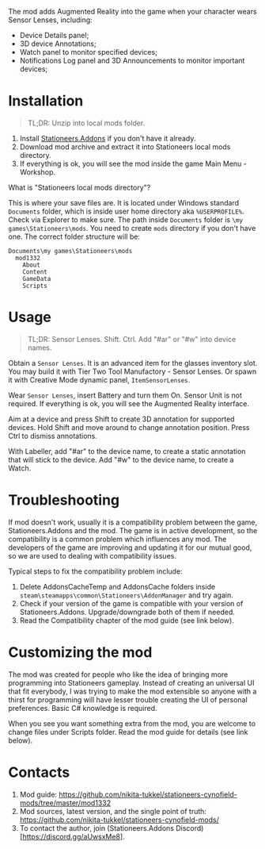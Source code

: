 
The mod adds Augmented Reality into the game when your character wears Sensor Lenses, including:
- Device Details panel;
- 3D device Annotations;
- Watch panel to monitor specified devices;
- Notifications Log panel and 3D Announcements to monitor important devices;

# Installation

> TL;DR: Unzip into local mods folder.

1. Install [Stationeers.Addons](https://github.com/Erdroy/Stationeers.Addons) if you don't have it already.
2. Download mod archive and extract it into Stationeers local mods directory.
3. If everything is ok, you will see the mod inside the game Main Menu - Workshop.

What is "Stationeers local mods directory"?

This is where your save files are. It is located under Windows standard `Documents` folder, which is inside
user home directory aka `%USERPROFILE%`. Check via Explorer to make sure.
The path inside `Documents` folder is `\my games\Stationeers\mods`. You need to create `mods` directory if you don't have one. The correct folder structure will be:

```
Documents\my games\Stationeers\mods
  mod1332
    About
    Content
    GameData
    Scripts
```

# Usage

> TL;DR: Sensor Lenses. Shift. Ctrl. Add "#ar" or "#w" into device names.

Obtain a `Sensor Lenses`. It is an advanced item for the glasses inventory slot.
You may build it with Tier Two Tool Manufactory - Sensor Lenses.
Or spawn it with Creative Mode dynamic panel, `ItemSensorLenses`.

Wear `Sensor Lenses`, insert Battery and turn them On. Sensor Unit is not required.
If everything is ok, you will see the Augmented Reality interface.

Aim at a device and press Shift to create 3D annotation for supported devices. 
Hold Shift and move around to change annotation position.
Press Ctrl to dismiss annotations.

With Labeller, add "#ar" to the device name, to create a static annotation that will stick to the device.
Add "#w" to the device name, to create a Watch.


# Troubleshooting

If mod doesn't work, usually it is a compatibility problem between the game, Stationeers.Addons and the mod.
The game is in active development, so the compatibility is a common problem which influences any mod.
The developers of the game are improving and updating it for our mutual good, so we are used to
dealing with compatibility issues.

Typical steps to fix the compatibility problem include:

1. Delete AddonsCacheTemp and AddonsCache folders inside `steam\steamapps\common\Stationeers\AddonManager` and try again.
2. Check if your version of the game is compatible with your version of Stationeers.Addons. Upgrade/downgrade both of them if needed.
3. Read the Compatibility chapter of the mod guide (see link below).


# Customizing the mod

The mod was created for people who like the idea of bringing more programming into Stationeers gameplay.
Instead of creating an universal UI that fit everybody, I was trying to make the mod 
extensible so anyone with a thirst for programming will have lesser trouble creating the UI of personal preferences. Basic C# knowledge is required.

When you see you want something extra from the mod, you are welcome to change files under Scripts folder.
Read the mod guide for details (see link below).


# Contacts

1. Mod guide: https://github.com/nikita-tukkel/stationeers-cynofield-mods/tree/master/mod1332
2. Mod sources, latest version, and the single point of truth: https://github.com/nikita-tukkel/stationeers-cynofield-mods/
3. To contact the author, join (Stationeers.Addons Discord)[https://discord.gg/aUwsxMe8].

